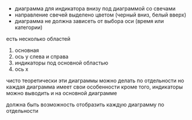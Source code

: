- диаграмма для индикатора внизу под диаграммой со свечами
- направление свечей выделено цветом (черный вниз, белый вверх)
- диаграмма не должна зависеть от выбора оси (время или категории)

есть несколько областей
1) основная
2) ось y слева и справа
3) индикаторы под основной областью
4) ось x

чисто теоретически эти диаграммы можно делать по отдельности
но каждая диаграмма имеет свои особенности
кроме того, индикаторы можно выводить и на основной диаграмме

должна быть возможность отобразить каждую диаграмму по отдельности
